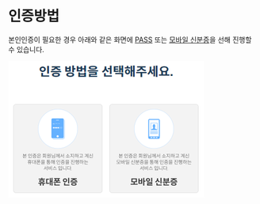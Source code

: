 # 인증방법

본인인증이 필요한 경우 아래와 같은 화면에 [PASS](pass.md) 또는 [모바일 신분증](undefined.md)을 선해 진행할 수 있습니다.

![](<../../../.gitbook/assets/image (1).png>)
